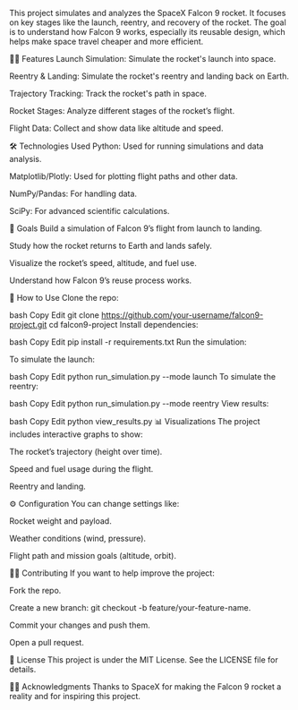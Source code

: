 This project simulates and analyzes the SpaceX Falcon 9 rocket. It focuses on key stages like the launch, reentry, and recovery of the rocket. The goal is to understand how Falcon 9 works, especially its reusable design, which helps make space travel cheaper and more efficient.

🧑‍🚀 Features
Launch Simulation: Simulate the rocket's launch into space.

Reentry & Landing: Simulate the rocket's reentry and landing back on Earth.

Trajectory Tracking: Track the rocket's path in space.

Rocket Stages: Analyze different stages of the rocket’s flight.

Flight Data: Collect and show data like altitude and speed.

🛠️ Technologies Used
Python: Used for running simulations and data analysis.

Matplotlib/Plotly: Used for plotting flight paths and other data.

NumPy/Pandas: For handling data.

SciPy: For advanced scientific calculations.

🌟 Goals
Build a simulation of Falcon 9’s flight from launch to landing.

Study how the rocket returns to Earth and lands safely.

Visualize the rocket’s speed, altitude, and fuel use.

Understand how Falcon 9’s reuse process works.

📝 How to Use
Clone the repo:

bash
Copy
Edit
git clone https://github.com/your-username/falcon9-project.git
cd falcon9-project
Install dependencies:

bash
Copy
Edit
pip install -r requirements.txt
Run the simulation:

To simulate the launch:

bash
Copy
Edit
python run_simulation.py --mode launch
To simulate the reentry:

bash
Copy
Edit
python run_simulation.py --mode reentry
View results:

bash
Copy
Edit
python view_results.py
📊 Visualizations
The project includes interactive graphs to show:

The rocket’s trajectory (height over time).

Speed and fuel usage during the flight.

Reentry and landing.

⚙️ Configuration
You can change settings like:

Rocket weight and payload.

Weather conditions (wind, pressure).

Flight path and mission goals (altitude, orbit).

🧑‍💻 Contributing
If you want to help improve the project:

Fork the repo.

Create a new branch: git checkout -b feature/your-feature-name.

Commit your changes and push them.

Open a pull request.

📜 License
This project is under the MIT License. See the LICENSE file for details.

👨‍🚀 Acknowledgments
Thanks to SpaceX for making the Falcon 9 rocket a reality and for inspiring this project.

